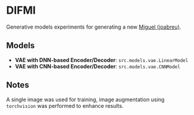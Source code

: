 # DIFMI

Generative models experiments for generating a new [Miguel (joabreu)](https://github.com/joabreu).

## Models

- **VAE with DNN-based Encoder/Decoder**: `src.models.vae.LinearModel`
- **VAE with CNN-based Encoder/Decoder**: `src.models.vae.CNNModel`

## Notes

A single image was used for training, image augmentation using `torchvision` was performed to enhance results.

